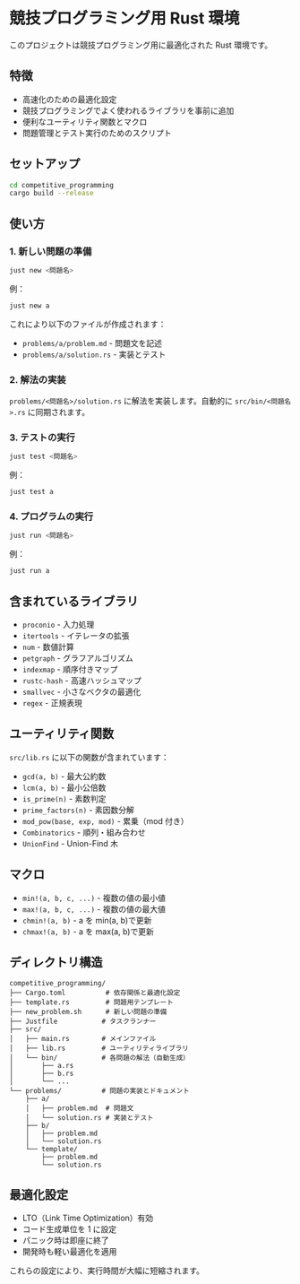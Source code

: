 # 競技プログラミング用 Rust 環境

このプロジェクトは競技プログラミング用に最適化された Rust 環境です。

## 特徴

- 高速化のための最適化設定
- 競技プログラミングでよく使われるライブラリを事前に追加
- 便利なユーティリティ関数とマクロ
- 問題管理とテスト実行のためのスクリプト

## セットアップ

```bash
cd competitive_programming
cargo build --release
```

## 使い方

### 1. 新しい問題の準備

```bash
just new <問題名>
```

例：

```bash
just new a
```

これにより以下のファイルが作成されます：

- `problems/a/problem.md` - 問題文を記述
- `problems/a/solution.rs` - 実装とテスト

### 2. 解法の実装

`problems/<問題名>/solution.rs` に解法を実装します。自動的に `src/bin/<問題名>.rs` に同期されます。

### 3. テストの実行

```bash
just test <問題名>
```

例：

```bash
just test a
```

### 4. プログラムの実行

```bash
just run <問題名>
```

例：

```bash
just run a
```

## 含まれているライブラリ

- `proconio` - 入力処理
- `itertools` - イテレータの拡張
- `num` - 数値計算
- `petgraph` - グラフアルゴリズム
- `indexmap` - 順序付きマップ
- `rustc-hash` - 高速ハッシュマップ
- `smallvec` - 小さなベクタの最適化
- `regex` - 正規表現

## ユーティリティ関数

`src/lib.rs` に以下の関数が含まれています：

- `gcd(a, b)` - 最大公約数
- `lcm(a, b)` - 最小公倍数
- `is_prime(n)` - 素数判定
- `prime_factors(n)` - 素因数分解
- `mod_pow(base, exp, mod)` - 累乗（mod 付き）
- `Combinatorics` - 順列・組み合わせ
- `UnionFind` - Union-Find 木

## マクロ

- `min!(a, b, c, ...)` - 複数の値の最小値
- `max!(a, b, c, ...)` - 複数の値の最大値
- `chmin!(a, b)` - a を min(a, b)で更新
- `chmax!(a, b)` - a を max(a, b)で更新

## ディレクトリ構造

```
competitive_programming/
├── Cargo.toml          # 依存関係と最適化設定
├── template.rs         # 問題用テンプレート
├── new_problem.sh      # 新しい問題の準備
├── Justfile           # タスクランナー
├── src/
│   ├── main.rs        # メインファイル
│   ├── lib.rs         # ユーティリティライブラリ
│   └── bin/           # 各問題の解法（自動生成）
│       ├── a.rs
│       ├── b.rs
│       └── ...
└── problems/          # 問題の実装とドキュメント
    ├── a/
    │   ├── problem.md  # 問題文
    │   └── solution.rs # 実装とテスト
    ├── b/
    │   ├── problem.md
    │   └── solution.rs
    └── template/
        ├── problem.md
        └── solution.rs
```

## 最適化設定

- LTO（Link Time Optimization）有効
- コード生成単位を 1 に設定
- パニック時は即座に終了
- 開発時も軽い最適化を適用

これらの設定により、実行時間が大幅に短縮されます。
